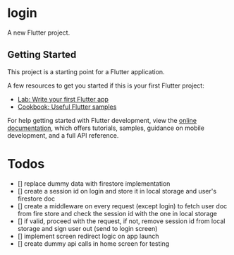 # login

A new Flutter project.

## Getting Started

This project is a starting point for a Flutter application.

A few resources to get you started if this is your first Flutter project:

- [Lab: Write your first Flutter app](https://docs.flutter.dev/get-started/codelab)
- [Cookbook: Useful Flutter samples](https://docs.flutter.dev/cookbook)

For help getting started with Flutter development, view the
[online documentation](https://docs.flutter.dev/), which offers tutorials,
samples, guidance on mobile development, and a full API reference.

# Todos

- [] replace dummy data with firestore implementation
- [] create a session id on login and store it in local storage and user's firestore doc
- [] create a middleware on every request (except login) to fetch user doc from fire store and check the session id with the one in local storage
- [] if valid, proceed with the request, if not, remove session id from local storage and sign user out (send to login screen)
- [] implement screen redirect logic on app launch
- [] create dummy api calls in home screen for testing
